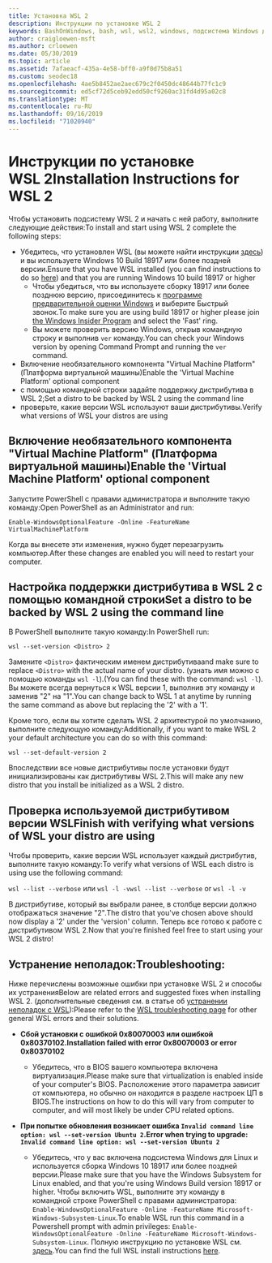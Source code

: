 ```yaml
---
title: Установка WSL 2
description: Инструкции по установке WSL 2
keywords: BashOnWindows, bash, wsl, wsl2, windows, подсистема Windows для Linux, windowssubsystem, ubuntu, debian, suse, windows 10, установка
author: craigloewen-msft
ms.author: crloewen
ms.date: 05/30/2019
ms.topic: article
ms.assetid: 7afaeacf-435a-4e58-bff0-a9f0d75b8a51
ms.custom: seodec18
ms.openlocfilehash: 4ae5b8452ae2aec679c2f0450dc48644b77fc1c9
ms.sourcegitcommit: ed5cf72d5ceb92edd50cf9260ac31fd4d95a02c8
ms.translationtype: MT
ms.contentlocale: ru-RU
ms.lasthandoff: 09/16/2019
ms.locfileid: "71020940"
---
```

# <a name="installation-instructions-for-wsl-2"></a><span data-ttu-id="f2769-104">Инструкции по установке WSL 2</span><span class="sxs-lookup"><span data-stu-id="f2769-104">Installation Instructions for WSL 2</span></span>

<span data-ttu-id="f2769-105">Чтобы установить подсистему WSL 2 и начать с ней работу, выполните следующие действия:</span><span class="sxs-lookup"><span data-stu-id="f2769-105">To install and start using WSL 2 complete the following steps:</span></span>

- <span data-ttu-id="f2769-106">Убедитесь, что установлен WSL (вы можете найти инструкции [здесь](./install-win10.md)) и вы используете Windows 10 Build 18917 или более поздней версии.</span><span class="sxs-lookup"><span data-stu-id="f2769-106">Ensure that you have WSL installed (you can find instructions to do so [here](./install-win10.md)) and that you are running Windows 10 build 18917 or higher</span></span>
   - <span data-ttu-id="f2769-107">Чтобы убедиться, что вы используете сборку 18917 или более позднюю версию, присоединитесь к [программе предварительной оценки Windows](https://insider.windows.com/en-us/) и выберите Быстрый звонок.</span><span class="sxs-lookup"><span data-stu-id="f2769-107">To make sure you are using build 18917 or higher please join [the Windows Insider Program](https://insider.windows.com/en-us/) and select the 'Fast' ring.</span></span> 
   - <span data-ttu-id="f2769-108">Вы можете проверить версию Windows, открыв командную строку и выполнив `ver` команду.</span><span class="sxs-lookup"><span data-stu-id="f2769-108">You can check your Windows version by opening Command Prompt and running the `ver` command.</span></span>
- <span data-ttu-id="f2769-109">Включение необязательного компонента "Virtual Machine Platform" (Платформа виртуальной машины)</span><span class="sxs-lookup"><span data-stu-id="f2769-109">Enable the 'Virtual Machine Platform' optional component</span></span>
- <span data-ttu-id="f2769-110">с помощью командной строки задайте поддержку дистрибутива в WSL 2;</span><span class="sxs-lookup"><span data-stu-id="f2769-110">Set a distro to be backed by WSL 2 using the command line</span></span>
- <span data-ttu-id="f2769-111">проверьте, какие версии WSL используют ваши дистрибутивы.</span><span class="sxs-lookup"><span data-stu-id="f2769-111">Verify what versions of WSL your distros are using</span></span>

## <a name="enable-the-virtual-machine-platform-optional-component"></a><span data-ttu-id="f2769-112">Включение необязательного компонента "Virtual Machine Platform" (Платформа виртуальной машины)</span><span class="sxs-lookup"><span data-stu-id="f2769-112">Enable the 'Virtual Machine Platform' optional component</span></span>

<span data-ttu-id="f2769-113">Запустите PowerShell с правами администратора и выполните такую команду:</span><span class="sxs-lookup"><span data-stu-id="f2769-113">Open PowerShell as an Administrator and run:</span></span>

`Enable-WindowsOptionalFeature -Online -FeatureName VirtualMachinePlatform`

<span data-ttu-id="f2769-114">Когда вы внесете эти изменения, нужно будет перезагрузить компьютер.</span><span class="sxs-lookup"><span data-stu-id="f2769-114">After these changes are enabled you will need to restart your computer.</span></span>

## <a name="set-a-distro-to-be-backed-by-wsl-2-using-the-command-line"></a><span data-ttu-id="f2769-115">Настройка поддержки дистрибутива в WSL 2 с помощью командной строки</span><span class="sxs-lookup"><span data-stu-id="f2769-115">Set a distro to be backed by WSL 2 using the command line</span></span>

<span data-ttu-id="f2769-116">В PowerShell выполните такую команду:</span><span class="sxs-lookup"><span data-stu-id="f2769-116">In PowerShell run:</span></span>

`wsl --set-version <Distro> 2`

<span data-ttu-id="f2769-117">Замените `<Distro>` фактическим именем дистрибутива</span><span class="sxs-lookup"><span data-stu-id="f2769-117">and make sure to replace `<Distro>` with the actual name of your distro.</span></span> <span data-ttu-id="f2769-118">(узнать имя можно с помощью команды `wsl -l`).</span><span class="sxs-lookup"><span data-stu-id="f2769-118">(You can find these with the command: `wsl -l`).</span></span> <span data-ttu-id="f2769-119">Вы можете всегда вернуться к WSL версии 1, выполнив эту команду и заменив "2" на "1".</span><span class="sxs-lookup"><span data-stu-id="f2769-119">You can change back to WSL 1 at anytime by running the same command as above but replacing the '2' with a '1'.</span></span>

<span data-ttu-id="f2769-120">Кроме того, если вы хотите сделать WSL 2 архитектурой по умолчанию, выполните следующую команду:</span><span class="sxs-lookup"><span data-stu-id="f2769-120">Additionally, if you want to make WSL 2 your default architecture you can do so with this command:</span></span>

`wsl --set-default-version 2`

<span data-ttu-id="f2769-121">Впоследствии все новые дистрибутивы после установки будут инициализированы как дистрибутивы WSL 2.</span><span class="sxs-lookup"><span data-stu-id="f2769-121">This will make any new distro that you install be initialized as a WSL 2 distro.</span></span>

## <a name="finish-with-verifying-what-versions-of-wsl-your-distro-are-using"></a><span data-ttu-id="f2769-122">Проверка используемой дистрибутивом версии WSL</span><span class="sxs-lookup"><span data-stu-id="f2769-122">Finish with verifying what versions of WSL your distro are using</span></span>

<span data-ttu-id="f2769-123">Чтобы проверить, какие версии WSL использует каждый дистрибутив, выполните такую команду:</span><span class="sxs-lookup"><span data-stu-id="f2769-123">To verify what versions of WSL each distro is using use the following command:</span></span>

<span data-ttu-id="f2769-124">`wsl --list --verbose` или `wsl -l -v`</span><span class="sxs-lookup"><span data-stu-id="f2769-124">`wsl --list --verbose` or `wsl -l -v`</span></span>

<span data-ttu-id="f2769-125">В дистрибутиве, который вы выбрали ранее, в столбце версии должно отображаться значение "2".</span><span class="sxs-lookup"><span data-stu-id="f2769-125">The distro that you've chosen above should now display a '2' under the 'version' column.</span></span> <span data-ttu-id="f2769-126">Теперь все готово к работе с дистрибутивом WSL 2.</span><span class="sxs-lookup"><span data-stu-id="f2769-126">Now that you're finished feel free to start using your WSL 2 distro!</span></span> 

## <a name="troubleshooting"></a><span data-ttu-id="f2769-127">Устранение неполадок:</span><span class="sxs-lookup"><span data-stu-id="f2769-127">Troubleshooting:</span></span> 

<span data-ttu-id="f2769-128">Ниже перечислены возможные ошибки при установке WSL 2 и способы их устранения</span><span class="sxs-lookup"><span data-stu-id="f2769-128">Below are related errors and suggested fixes when installing WSL 2.</span></span> <span data-ttu-id="f2769-129">(дополнительные сведения см. в статье об [устранении неполадок с WSL](troubleshooting.md)):</span><span class="sxs-lookup"><span data-stu-id="f2769-129">Please refer to the [WSL troubleshooting page](troubleshooting.md) for other general WSL errors and their solutions.</span></span>

* <span data-ttu-id="f2769-130">**Сбой установки с ошибкой 0x80070003 или ошибкой 0x80370102.**</span><span class="sxs-lookup"><span data-stu-id="f2769-130">**Installation failed with error 0x80070003 or error 0x80370102**</span></span>
    * <span data-ttu-id="f2769-131">Убедитесь, что в BIOS вашего компьютера включена виртуализация.</span><span class="sxs-lookup"><span data-stu-id="f2769-131">Please make sure that virtualization is enabled inside of your computer's BIOS.</span></span> <span data-ttu-id="f2769-132">Расположение этого параметра зависит от компьютера, но обычно он находится в разделе настроек ЦП в BIOS.</span><span class="sxs-lookup"><span data-stu-id="f2769-132">The instructions on how to do this will vary from computer to computer, and will most likely be under CPU related options.</span></span>
   
* <span data-ttu-id="f2769-133">**При попытке обновления возникает ошибка `Invalid command line option: wsl --set-version Ubuntu 2`.**</span><span class="sxs-lookup"><span data-stu-id="f2769-133">**Error when trying to upgrade: `Invalid command line option: wsl --set-version Ubuntu 2`**</span></span>
    * <span data-ttu-id="f2769-134">Убедитесь, что у вас включена подсистема Windows для Linux и используется сборка Windows 10 18917 или более поздней версии.</span><span class="sxs-lookup"><span data-stu-id="f2769-134">Please make sure that you have the Windows Subsystem for Linux enabled, and that you're using Windows Build version 18917 or higher.</span></span> <span data-ttu-id="f2769-135">Чтобы включить WSL, выполните эту команду в командной строке PowerShell с правами администратора: `Enable-WindowsOptionalFeature -Online -FeatureName Microsoft-Windows-Subsystem-Linux`.</span><span class="sxs-lookup"><span data-stu-id="f2769-135">To enable WSL run this command in a Powershell prompt with admin privileges: `Enable-WindowsOptionalFeature -Online -FeatureName Microsoft-Windows-Subsystem-Linux`.</span></span> <span data-ttu-id="f2769-136">Полную инструкцию по установке WSL см. [здесь](./install-win10.md).</span><span class="sxs-lookup"><span data-stu-id="f2769-136">You can find the full WSL install instructions [here](./install-win10.md).</span></span>